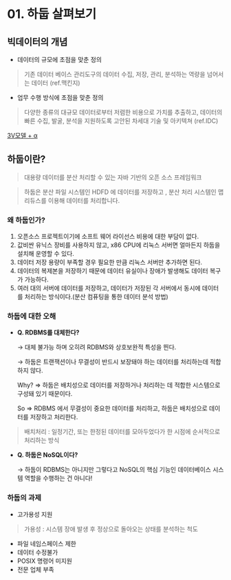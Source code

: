 # 01. 하둡 살펴보기



## 빅데이터의 개념

- 데이터의 규모에 초점을 맞춘 정의

> 기존 데이터 베이스 관리도구의 데이터 수집, 저장, 관리, 분석하는 역량을 넘어서는 데이터 (ref.맥킨지)

- 업무 수행 방식에 초점을 맞춘 정의

> 다양한 종류의 대규모 데이터로부터 저렴한 비용으로 가치를 추출하고, 데이터의 빠른 수집, 발굴, 분석을 지원하도록 고안된 차세대 기술 및 아키텍쳐 (ref.IDC)

[3V모델 + α ](https://www.notion.so/f32a543dc4e54c768ef8352e39e17b16)



## 하둡이란?

> 대용량 데이터를 분산 처리할 수 있는 자바 기반의 오픈 소스 프레임워크

> 하둡은 분산 파일 시스템인 HDFD 에 데이터를 저장하고 , 분산 처리 시스템인 맵 리듀스를 이용해 데이터를 처리합니다.



### 왜 하둡인가?

1. 오픈소스 프로젝트이기에 소프트 웨어 라이선스 비용에 대한 부담이 없다.
2. 값비싼 유닉스 장비를 사용하지 않고, x86 CPU에 리눅스 서버면 얼마든지 하둡을 설치해 운영할 수 있다.
3. 데이터 저장 용량이 부족할 경우 필요한 만큼 리눅스 서버만 추가하면 된다.
4. 데이터의 복제본을 저장하기 때문에 데이터 유실이나 장애가 발생해도 데이터 복구가 가능하다.
5. 여러 대의 서버에 데이터를 저장하고, 데이터가 저장된 각 서버에서 동시에 데이터를 처리하는 방식이다.(분산 컴퓨팅을 통한 데이터 분석 방법)



### 하둡에 대한 오해

- **Q. RDBMS를 대체한다?**

  → 대체 불가능 하며 오히려 RDBMS와 상호보완적 특성을 띈다.

  → 하둡은 트랜잭션이나 무결성이 반드시 보장돼야 하는 데이터를 처리하는데 적합하지 않다.

  Why? ⇒  하둡은 배치성으로 데이터를 저장하거나 처리하는 데 적합한 시스템으로 구성돼 있기 때문이다.

  So ⇒  RDBMS 에서 무결성이 중요한  데이터를 처리하고, 하둡은 배치성으로 데이터를 저장하고 처리한다.

>  배치처리 : 일정기간, 또는 한정된 데이터를 모아두었다가 한 시점에 순서적으로 처리하는 방식



- **Q. 하둡은 NoSQL이다?**

  → 하둡이 RDBMS는 아니지만 그렇다고 NoSQL의 핵심 기능인 데이터베이스 시스템 역할을 수행하는 건 아니다!



### 하둡의 과제

- 고가용성 지원

>  가용성 : 시스템 장애 발생 후 정상으로 돌아오는 상태를 분석하는 척도

- 파일 네임스페이스 제한
- 데이터 수정불가
- POSIX 명령어 미지원
- 전문 업체 부족